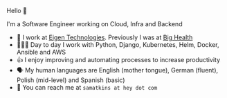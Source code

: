 Hello 👋

I'm a Software Engineer working on Cloud, Infra and Backend

* 🏢  I work at [Eigen Technologies](https://www.eigentech.com/). Previously I was at [Big Health](https://www.bighealth.com)
* 👨🏻‍💻  Day to day I work with Python, Django, Kubernetes, Helm, Docker, Ansible and AWS
* 👍  I enjoy improving and automating processes to increase productivity
* 🗣  My human languages are English (mother tongue), German (fluent), Polish (mid-level) and Spanish (basic)
* 📮  You can reach me at `samatkins at hey dot com`
